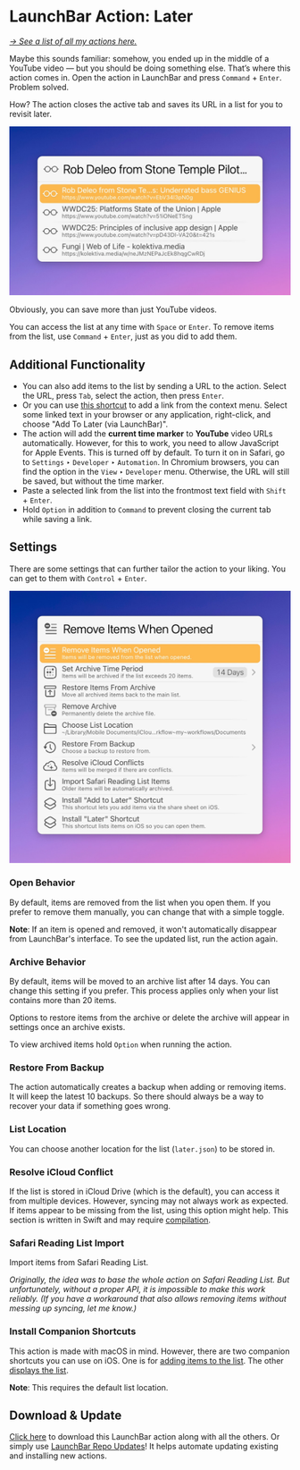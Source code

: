 # LaunchBar Action: Later

*[→ See a list of all my actions here.](https://ptujec.github.io/launchbar)*

Maybe this sounds familiar: somehow, you ended up in the middle of a YouTube video — but you should be doing something else. That’s where this action comes in. Open the action in LaunchBar and press `Command` + `Enter`. Problem solved.

How? The action closes the active tab and saves its URL in a list for you to revisit later.

<img src="01.jpg" width="600"/>

Obviously, you can save more than just YouTube videos. 

You can access the list at any time with `Space` or `Enter`. To remove items from the list, use `Command` + `Enter`, just as you did to add them.

## Additional Functionality

- You can also add items to the list by sending a URL to the action. Select the URL, press `Tab`, select the action, then press `Enter`. 
- Or you can use [this shortcut](https://www.icloud.com/shortcuts/60264ed63f484f0fbd98c76c4ddbb748) to add a link from the context menu. Select some linked text in your browser or any application, right-click, and choose "Add To Later (via LaunchBar)".
- The action will add the **current time marker** to **YouTube** video URLs automatically. However, for this to work, you need to allow JavaScript for Apple Events. This is turned off by default. To turn it on in Safari, go to `Settings` ‣ `Developer` ‣ `Automation`. In Chromium browsers, you can find the option in the `View` ‣ `Developer` menu. Otherwise, the URL will still be saved, but without the time marker.
- Paste a selected link from the list into the frontmost text field with `Shift` + `Enter`.
- Hold `Option` in addition to `Command` to prevent closing the current tab while saving a link.

## Settings

There are some settings that can further tailor the action to your liking. You can get to them with `Control` + `Enter`.

<img src="02.jpg" width="600"/>

### Open Behavior

By default, items are removed from the list when you open them. If you prefer to remove them manually, you can change that with a simple toggle.

**Note**: If an item is opened and removed, it won't automatically disappear from LaunchBar's interface. To see the updated list, run the action again.

### Archive Behavior

By default, items will be moved to an archive list after 14 days. You can change this setting if you prefer. This process applies only when your list contains more than 20 items.

Options to restore items from the archive or delete the archive will appear in settings once an archive exists.

To view archived items hold `Option` when running the action.

### Restore From Backup

The action automatically creates a backup when adding or removing items. It will keep the latest 10 backups. So there should always be a way to recover your data if something goes wrong.

### List Location

You can choose another location for the list (`later.json`) to be stored in.

### Resolve iCloud Conflict

If the list is stored in iCloud Drive (which is the default), you can access it from multiple devices. However, syncing may not always work as expected. If items appear to be missing from the list, using this option might help. This section is written in Swift and may require [compilation](https://github.com/Ptujec/LaunchBar/tree/master/Compile-Swift-Action).

### Safari Reading List Import

Import items from Safari Reading List. 

*Originally, the idea was to base the whole action on Safari Reading List. But unfortunately, without a proper API, it is impossible to make this work reliably. (If you have a workaround that also allows removing items without messing up syncing, let me know.)*

### Install Companion Shortcuts

This action is made with macOS in mind. However, there are two companion shortcuts you can use on iOS. One is for [adding items to the list](https://www.icloud.com/shortcuts/9a64a6c48e4d4ad7aa7cfee0694c36a9). The other [displays the list](https://www.icloud.com/shortcuts/cedf5b879dd94cdd8b142d9e09585388).

**Note**: This requires the default list location.

## Download & Update

[Click here](https://github.com/Ptujec/LaunchBar/archive/refs/heads/master.zip) to download this LaunchBar action along with all the others. Or simply use [LaunchBar Repo Updates](https://github.com/Ptujec/LaunchBar/tree/master/LB-Repo-Updates#launchbar-repo-updates-action)! It helps automate updating existing and installing new actions.
